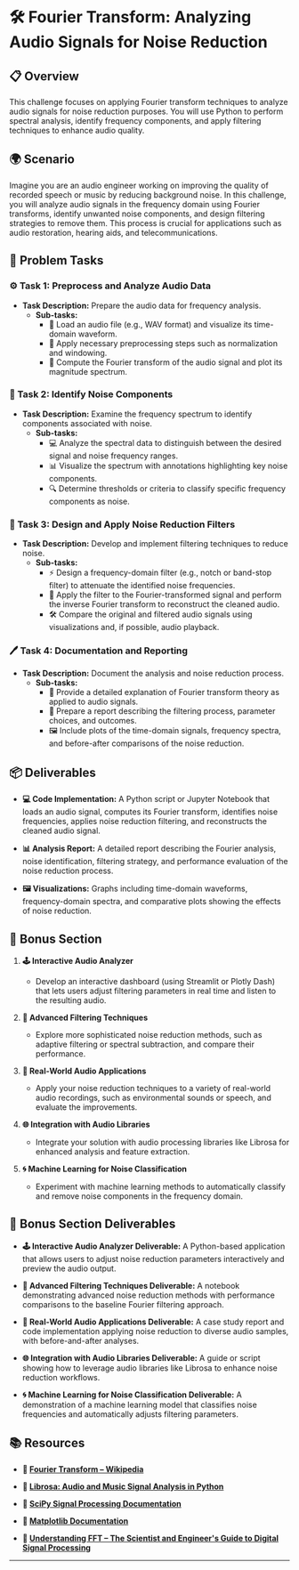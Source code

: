 # 🛠️ Fourier Transform: Analyzing Audio Signals for Noise Reduction

## 📋 Overview
This challenge focuses on applying Fourier transform techniques to analyze audio signals for noise reduction purposes. You will use Python to perform spectral analysis, identify frequency components, and apply filtering techniques to enhance audio quality.

## 🌍 Scenario
Imagine you are an audio engineer working on improving the quality of recorded speech or music by reducing background noise. In this challenge, you will analyze audio signals in the frequency domain using Fourier transforms, identify unwanted noise components, and design filtering strategies to remove them. This process is crucial for applications such as audio restoration, hearing aids, and telecommunications.

## 📝 Problem Tasks

### ⚙️ Task 1: Preprocess and Analyze Audio Data
- **Task Description:** Prepare the audio data for frequency analysis.
  - **Sub-tasks:**
    - 📐 Load an audio file (e.g., WAV format) and visualize its time-domain waveform.
    - 🧮 Apply necessary preprocessing steps such as normalization and windowing.
    - 🔧 Compute the Fourier transform of the audio signal and plot its magnitude spectrum.

### 🔬 Task 2: Identify Noise Components
- **Task Description:** Examine the frequency spectrum to identify components associated with noise.
  - **Sub-tasks:**
    - 💻 Analyze the spectral data to distinguish between the desired signal and noise frequency ranges.
    - 📊 Visualize the spectrum with annotations highlighting key noise components.
    - 🔍 Determine thresholds or criteria to classify specific frequency components as noise.

### 🔧 Task 3: Design and Apply Noise Reduction Filters
- **Task Description:** Develop and implement filtering techniques to reduce noise.
  - **Sub-tasks:**
    - ⚡ Design a frequency-domain filter (e.g., notch or band-stop filter) to attenuate the identified noise frequencies.
    - 🔄 Apply the filter to the Fourier-transformed signal and perform the inverse Fourier transform to reconstruct the cleaned audio.
    - 🛠️ Compare the original and filtered audio signals using visualizations and, if possible, audio playback.

### 🖊️ Task 4: Documentation and Reporting
- **Task Description:** Document the analysis and noise reduction process.
  - **Sub-tasks:**
    - 📄 Provide a detailed explanation of Fourier transform theory as applied to audio signals.
    - 📝 Prepare a report describing the filtering process, parameter choices, and outcomes.
    - 🖼️ Include plots of the time-domain signals, frequency spectra, and before-after comparisons of the noise reduction.

## 📦 Deliverables
- **💻 Code Implementation:**
  A Python script or Jupyter Notebook that loads an audio signal, computes its Fourier transform, identifies noise frequencies, applies noise reduction filtering, and reconstructs the cleaned audio signal.

- **📊 Analysis Report:**
  A detailed report describing the Fourier analysis, noise identification, filtering strategy, and performance evaluation of the noise reduction process.

- **🖼️ Visualizations:**
  Graphs including time-domain waveforms, frequency-domain spectra, and comparative plots showing the effects of noise reduction.

## 🎁 Bonus Section
1. **🕹️ Interactive Audio Analyzer**
   - Develop an interactive dashboard (using Streamlit or Plotly Dash) that lets users adjust filtering parameters in real time and listen to the resulting audio.

2. **🧮 Advanced Filtering Techniques**
   - Explore more sophisticated noise reduction methods, such as adaptive filtering or spectral subtraction, and compare their performance.

3. **🔄 Real-World Audio Applications**
   - Apply your noise reduction techniques to a variety of real-world audio recordings, such as environmental sounds or speech, and evaluate the improvements.

4. **🌐 Integration with Audio Libraries**
   - Integrate your solution with audio processing libraries like Librosa for enhanced analysis and feature extraction.

5. **🌀 Machine Learning for Noise Classification**
   - Experiment with machine learning methods to automatically classify and remove noise components in the frequency domain.

## 🏅 Bonus Section Deliverables
- **🕹️ Interactive Audio Analyzer Deliverable:**
  A Python-based application that allows users to adjust noise reduction parameters interactively and preview the audio output.

- **🧮 Advanced Filtering Techniques Deliverable:**
  A notebook demonstrating advanced noise reduction methods with performance comparisons to the baseline Fourier filtering approach.

- **🔄 Real-World Audio Applications Deliverable:**
  A case study report and code implementation applying noise reduction to diverse audio samples, with before-and-after analyses.

- **🌐 Integration with Audio Libraries Deliverable:**
  A guide or script showing how to leverage audio libraries like Librosa to enhance noise reduction workflows.

- **🌀 Machine Learning for Noise Classification Deliverable:**
  A demonstration of a machine learning model that classifies noise frequencies and automatically adjusts filtering parameters.

## 📚 Resources

- **🔗 [Fourier Transform – Wikipedia](https://en.wikipedia.org/wiki/Fourier_transform)**

- **🔗 [Librosa: Audio and Music Signal Analysis in Python](https://librosa.org/doc/latest/index.html)**

- **🔗 [SciPy Signal Processing Documentation](https://docs.scipy.org/doc/scipy/reference/signal.html)**

- **🔗 [Matplotlib Documentation](https://matplotlib.org/)**

- **🔗 [Understanding FFT – The Scientist and Engineer's Guide to Digital Signal Processing](https://www.dspguide.com/ch10/1.htm)**

---
